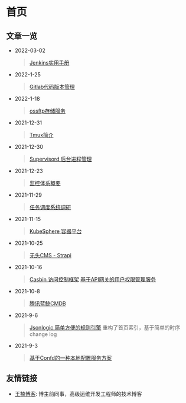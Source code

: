 # 首页

## 文章一览

* 2022-03-02
  > [Jenkins实用手册](业务方案/CICD/jenkins.md) 
* 2022-1-25
  > [Gitlab代码版本管理](业务方案/配置管理/gitlab.md)
* 2022-1-18
  > [ossftp存储服务](tech_tutorial/云原生/ossftp.md)
* 2021-12-31
  > [Tmux简介](tech_tutorial/linux工具/tmux.md)
* 2021-12-30
  > [Supervisord 后台进程管理](tech_tutorial/linux工具/supervisor.md)
* 2021-12-23
  > [监控体系概要](业务方案/监控告警/monitoring_system_summary.md)
* 2021-11-29
  > [任务调度系统调研](业务方案/任务调度/task_scheduling.md)
* 2021-11-15
  > [KubeSphere 容器平台](tech_tutorial/虚拟化/kubesphere.md)
* 2021-10-25
  > [无头CMS - Strapi](业务方案/内容管理/headless-cms.md) 
* 2021-10-16
  > [Casbin 访问控制框架](业务方案/权限管控/casbin.md)
  > [基于API网关的用户权限管理服务](业务方案/权限管控/api_gateway_auth.md)
* 2021-10-8
  > [腾讯蓝鲸CMDB](业务方案/配置管理/bk_cmdb.md)
* 2021-9-6
  > [Jsonlogic 简单方便的规则引擎](tech_tutorial/workflow/jsonlogic.md)
  > 重构了首页索引，基于简单的时序change log
* 2021-9-3
  > [基于Confd的一种本地配置服务方案](业务方案/配置管理/基于confd的本地服务配置管理.md)

## 友情链接

* [王楠博客](https://vinnywang.com/): 博主前同事，高级运维开发工程师的技术博客
